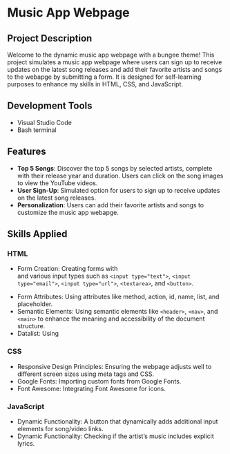 # Music App Webpage

## Project Description
Welcome to the dynamic music app webpage with a bungee theme! This project simulates a music app webpage where users can sign up to receive updates on the latest song releases and add their favorite artists and songs to the webapge by submitting a form. It is designed for self-learning purposes to enhance my skills in HTML, CSS, and JavaScript.

## Development Tools

- Visual Studio Code
- Bash terminal

## Features

- **Top 5 Songs**: Discover the top 5 songs by selected artists, complete with their release year and duration. Users can click on the song images to view the YouTube videos.
- **User Sign-Up**: Simulated option for users to sign up to receive updates on the latest song releases.
- **Personalization**: Users can add their favorite artists and songs to customize the music app webapge.

## Skills Applied
### HTML
- Form Creation: Creating forms with <form> and various input types such as `<input type="text">`, `<input type="email">`, `<input type="url">`, `<textarea>`, and `<button>`.
- Form Attributes: Using attributes like method, action, id, name, list, and placeholder.
- Semantic Elements: Using semantic elements like `<header>`, `<nav>`, and `<main>` to enhance the meaning and accessibility of the document structure.
- Datalist: Using <datalist> to provide autocomplete options for musical genres.
### CSS
- Responsive Design Principles: Ensuring the webpage adjusts well to different screen sizes using meta tags and CSS.
- Google Fonts: Importing custom fonts from Google Fonts.
- Font Awesome: Integrating Font Awesome for icons.
### JavaScript
- Dynamic Functionality: A button that dynamically adds additional input elements for song/video links.
- Dynamic Functionality: Checking if the artist’s music includes explicit lyrics.
